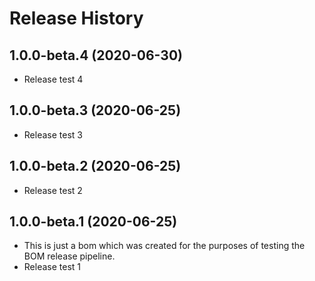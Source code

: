 # Release History

## 1.0.0-beta.4 (2020-06-30)

- Release test 4

## 1.0.0-beta.3 (2020-06-25)

- Release test 3

## 1.0.0-beta.2 (2020-06-25)

- Release test 2

## 1.0.0-beta.1 (2020-06-25)

- This is just a bom which was created for the purposes of testing the BOM release pipeline.
- Release test 1

